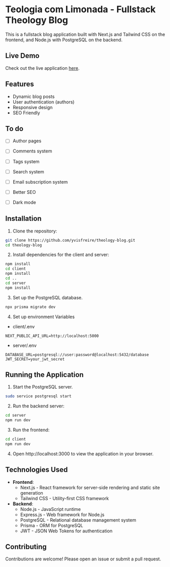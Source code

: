 # Teologia com Limonada - Fullstack Theology Blog
This is a fullstack blog application built with Next.js and Tailwind CSS on the frontend, and Node.js with PostgreSQL on the backend.

## Live Demo
Check out the live application [here](https://teolima.vercel.app/).

## Features
- Dynamic blog posts
- User authentication (authors)
- Responsive design
- SEO Friendly

## To do
- [ ] Author pages
- [ ] Comments system
- [ ] Tags system
- [ ] Search system
- [ ] Email subscription system
- [ ] Better SEO
- [ ] Dark mode


## Installation
1. Clone the repository:
```bash
git clone https://github.com/yvisfreire/theology-blog.git
cd theology-blog
```

2. Install dependencies for the client and server:
```bash
npm install
cd client
npm install
cd ..
cd server
npm install
```

3. Set up the PostgreSQL database.
```bash
npx prisma migrate dev
```

4. Set up environment Variables
- client/.env
```env
NEXT_PUBLIC_API_URL=http://localhost:5000
```
- server/.env
```env
DATABASE_URL=postgresql://user:password@localhost:5432/database
JWT_SECRET=your_jwt_secret
```

## Running the Application
1. Start the PostgreSQL server.
```bash
sudo service postgresql start
```
2. Run the backend server:
```bash
cd server
npm run dev
```
3. Run the frontend:
```bash
cd client
npm run dev
```
4. Open http://localhost:3000 to view the application in your browser.

## Technologies Used
- **Frontend**:
  - Next.js - React framework for server-side rendering and static site generation
  - Tailwind CSS - Utility-first CSS framework
- **Backend**:
  - Node.js - JavaScript runtime
  - Express.js - Web framework for Node.js
  - PostgreSQL - Relational database management system
  - Prisma - ORM for PostgreSQL
  - JWT - JSON Web Tokens for authentication

## Contributing
Contributions are welcome! Please open an issue or submit a pull request.